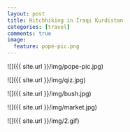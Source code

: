 ```yaml
---
layout: post
title: Hitchhiking in Iraqi Kurdistan
categories: [travel]
comments: true
image:
  feature: pope-pic.png
---
```



![]({{ site.url }}/img/pope-pic.jpg)

<!--more-->

![]({{ site.url }}/img/qiz.jpg)

![]({{ site.url }}/img/bush.jpg)

![]({{ site.url }}/img/market.jpg)

![]({{ site.url }}/img/2.gif)


